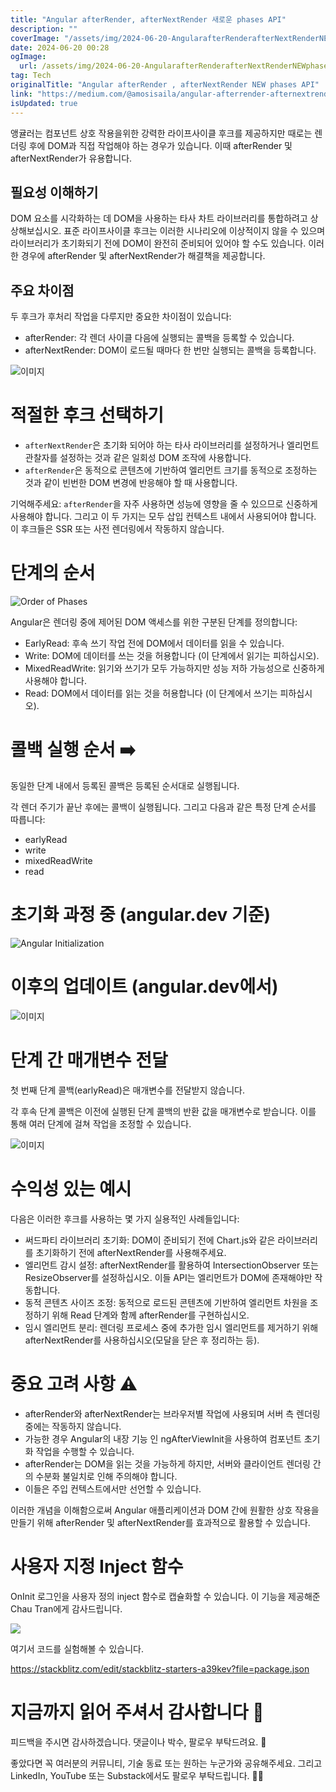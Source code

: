 ```yaml
---
title: "Angular afterRender, afterNextRender 새로운 phases API"
description: ""
coverImage: "/assets/img/2024-06-20-AngularafterRenderafterNextRenderNEWphasesAPI_0.png"
date: 2024-06-20 00:28
ogImage: 
  url: /assets/img/2024-06-20-AngularafterRenderafterNextRenderNEWphasesAPI_0.png
tag: Tech
originalTitle: "Angular afterRender , afterNextRender NEW phases API"
link: "https://medium.com/@amosisaila/angular-afterrender-afternextrender-new-phases-api-ddf2432455e2"
isUpdated: true
---
```





앵귤러는 컴포넌트 상호 작용을위한 강력한 라이프사이클 후크를 제공하지만 때로는 렌더링 후에 DOM과 직접 작업해야 하는 경우가 있습니다. 이때 afterRender 및 afterNextRender가 유용합니다.

## 필요성 이해하기

DOM 요소를 시각화하는 데 DOM을 사용하는 타사 차트 라이브러리를 통합하려고 상상해보십시오. 표준 라이프사이클 후크는 이러한 시나리오에 이상적이지 않을 수 있으며 라이브러리가 초기화되기 전에 DOM이 완전히 준비되어 있어야 할 수도 있습니다. 이러한 경우에 afterRender 및 afterNextRender가 해결책을 제공합니다.

## 주요 차이점

<div class="content-ad"></div>

두 후크가 후처리 작업을 다루지만 중요한 차이점이 있습니다:

- afterRender: 각 렌더 사이클 다음에 실행되는 콜백을 등록할 수 있습니다.
- afterNextRender: DOM이 로드될 때마다 한 번만 실행되는 콜백을 등록합니다.

![이미지](/assets/img/2024-06-20-AngularafterRenderafterNextRenderNEWphasesAPI_0.png)

# 적절한 후크 선택하기

<div class="content-ad"></div>

- `afterNextRender`은 초기화 되어야 하는 타사 라이브러리를 설정하거나 엘리먼트 관찰자를 설정하는 것과 같은 일회성 DOM 조작에 사용합니다.
- `afterRender`은 동적으로 콘텐츠에 기반하여 엘리먼트 크기를 동적으로 조정하는 것과 같이 빈번한 DOM 변경에 반응해야 할 때 사용합니다.

기억해주세요: `afterRender`을 자주 사용하면 성능에 영향을 줄 수 있으므로 신중하게 사용해야 합니다. 그리고 이 두 가지는 모두 삽입 컨텍스트 내에서 사용되어야 합니다. 이 후크들은 SSR 또는 사전 렌더링에서 작동하지 않습니다.

# 단계의 순서

![Order of Phases](/assets/img/2024-06-20-AngularafterRenderafterNextRenderNEWphasesAPI_1.png)

<div class="content-ad"></div>

Angular은 렌더링 중에 제어된 DOM 액세스를 위한 구분된 단계를 정의합니다:

- EarlyRead: 후속 쓰기 작업 전에 DOM에서 데이터를 읽을 수 있습니다.
- Write: DOM에 데이터를 쓰는 것을 허용합니다 (이 단계에서 읽기는 피하십시오).
- MixedReadWrite: 읽기와 쓰기가 모두 가능하지만 성능 저하 가능성으로 신중하게 사용해야 합니다.
- Read: DOM에서 데이터를 읽는 것을 허용합니다 (이 단계에서 쓰기는 피하십시오).

# 콜백 실행 순서 ➡️

동일한 단계 내에서 등록된 콜백은 등록된 순서대로 실행됩니다.

<div class="content-ad"></div>

각 렌더 주기가 끝난 후에는 콜백이 실행됩니다. 그리고 다음과 같은 특정 단계 순서를 따릅니다:

- earlyRead
- write
- mixedReadWrite
- read

# 초기화 과정 중 (angular.dev 기준)

![Angular Initialization](/assets/img/2024-06-20-AngularafterRenderafterNextRenderNEWphasesAPI_2.png)

<div class="content-ad"></div>

# 이후의 업데이트 (angular.dev에서)

![이미지](/assets/img/2024-06-20-AngularafterRenderafterNextRenderNEWphasesAPI_3.png)

# 단계 간 매개변수 전달

첫 번째 단계 콜백(earlyRead)은 매개변수를 전달받지 않습니다.

<div class="content-ad"></div>

각 후속 단계 콜백은 이전에 실행된 단계 콜백의 반환 값을 매개변수로 받습니다. 이를 통해 여러 단계에 걸쳐 작업을 조정할 수 있습니다.

![이미지](/assets/img/2024-06-20-AngularafterRenderafterNextRenderNEWphasesAPI_4.png)

# 수익성 있는 예시

다음은 이러한 후크를 사용하는 몇 가지 실용적인 사례들입니다:

<div class="content-ad"></div>

- 써드파티 라이브러리 초기화: DOM이 준비되기 전에 Chart.js와 같은 라이브러리를 초기화하기 전에 afterNextRender를 사용해주세요.
- 엘리먼트 감시 설정: afterNextRender를 활용하여 IntersectionObserver 또는 ResizeObserver를 설정하십시오. 이들 API는 엘리먼트가 DOM에 존재해야만 작동합니다.
- 동적 콘텐츠 사이즈 조정: 동적으로 로드된 콘텐츠에 기반하여 엘리먼트 차원을 조정하기 위해 Read 단계와 함께 afterRender를 구현하십시오.
- 임시 엘리먼트 분리: 렌더링 프로세스 중에 추가한 임시 엘리먼트를 제거하기 위해 afterNextRender를 사용하십시오(모달을 닫은 후 정리하는 등).

# 중요 고려 사항 ⚠️

- afterRender와 afterNextRender는 브라우저별 작업에 사용되며 서버 측 렌더링 중에는 작동하지 않습니다.
- 가능한 경우 Angular의 내장 기능 인 ngAfterViewInit을 사용하여 컴포넌트 초기화 작업을 수행할 수 있습니다.
- afterRender는 DOM을 읽는 것을 가능하게 하지만, 서버와 클라이언트 렌더링 간의 수분화 불일치로 인해 주의해야 합니다.
- 이들은 주입 컨텍스트에서만 선언할 수 있습니다.

이러한 개념을 이해함으로써 Angular 애플리케이션과 DOM 간에 원활한 상호 작용을 만들기 위해 afterRender 및 afterNextRender를 효과적으로 활용할 수 있습니다.

<div class="content-ad"></div>

# 사용자 지정 Inject 함수

OnInit 로그인을 사용자 정의 inject 함수로 캡슐화할 수 있습니다. 이 기능을 제공해준 Chau Tran에게 감사드립니다.

<img src="/assets/img/2024-06-20-AngularafterRenderafterNextRenderNEWphasesAPI_5.png" />

여기서 코드를 실험해볼 수 있습니다.

<div class="content-ad"></div>

https://stackblitz.com/edit/stackblitz-starters-a39kev?file=package.json

# 지금까지 읽어 주셔서 감사합니다 🙏

피드백을 주시면 감사하겠습니다. 댓글이나 박수, 팔로우 부탁드려요. 👏

좋았다면 꼭 여러분의 커뮤니티, 기술 동료 또는 원하는 누군가와 공유해주세요. 그리고 LinkedIn, YouTube 또는 Substack에서도 팔로우 부탁드립니다. 👋😁